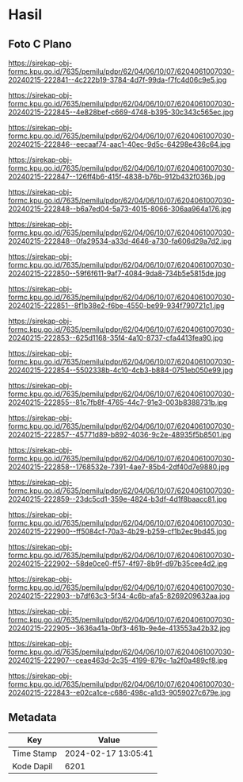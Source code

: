 # Hasil

## Foto C Plano

https://sirekap-obj-formc.kpu.go.id/7635/pemilu/pdpr/62/04/06/10/07/6204061007030-20240215-222841--4c222b19-3784-4d7f-99da-f7fc4d06c9e5.jpg

https://sirekap-obj-formc.kpu.go.id/7635/pemilu/pdpr/62/04/06/10/07/6204061007030-20240215-222845--4e828bef-c669-4748-b395-30c343c565ec.jpg

https://sirekap-obj-formc.kpu.go.id/7635/pemilu/pdpr/62/04/06/10/07/6204061007030-20240215-222846--eecaaf74-aac1-40ec-9d5c-64298e436c64.jpg

https://sirekap-obj-formc.kpu.go.id/7635/pemilu/pdpr/62/04/06/10/07/6204061007030-20240215-222847--126ff4b6-415f-4838-b76b-912b432f036b.jpg

https://sirekap-obj-formc.kpu.go.id/7635/pemilu/pdpr/62/04/06/10/07/6204061007030-20240215-222848--b6a7ed04-5a73-4015-8066-306aa964a176.jpg

https://sirekap-obj-formc.kpu.go.id/7635/pemilu/pdpr/62/04/06/10/07/6204061007030-20240215-222848--0fa29534-a33d-4646-a730-fa606d29a7d2.jpg

https://sirekap-obj-formc.kpu.go.id/7635/pemilu/pdpr/62/04/06/10/07/6204061007030-20240215-222850--59f6f611-9af7-4084-9da8-734b5e5815de.jpg

https://sirekap-obj-formc.kpu.go.id/7635/pemilu/pdpr/62/04/06/10/07/6204061007030-20240215-222851--8f1b38e2-f6be-4550-be99-934f790721c1.jpg

https://sirekap-obj-formc.kpu.go.id/7635/pemilu/pdpr/62/04/06/10/07/6204061007030-20240215-222853--625d1168-35f4-4a10-8737-cfa4413fea90.jpg

https://sirekap-obj-formc.kpu.go.id/7635/pemilu/pdpr/62/04/06/10/07/6204061007030-20240215-222854--5502338b-4c10-4cb3-b884-0751eb050e99.jpg

https://sirekap-obj-formc.kpu.go.id/7635/pemilu/pdpr/62/04/06/10/07/6204061007030-20240215-222855--81c7fb8f-4765-44c7-91e3-003b8388731b.jpg

https://sirekap-obj-formc.kpu.go.id/7635/pemilu/pdpr/62/04/06/10/07/6204061007030-20240215-222857--45771d89-b892-4036-9c2e-48935f5b8501.jpg

https://sirekap-obj-formc.kpu.go.id/7635/pemilu/pdpr/62/04/06/10/07/6204061007030-20240215-222858--1768532e-7391-4ae7-85b4-2df40d7e9880.jpg

https://sirekap-obj-formc.kpu.go.id/7635/pemilu/pdpr/62/04/06/10/07/6204061007030-20240215-222859--23dc5cd1-359e-4824-b3df-4d1f8baacc81.jpg

https://sirekap-obj-formc.kpu.go.id/7635/pemilu/pdpr/62/04/06/10/07/6204061007030-20240215-222900--ff5084cf-70a3-4b29-b259-cf1b2ec9bd45.jpg

https://sirekap-obj-formc.kpu.go.id/7635/pemilu/pdpr/62/04/06/10/07/6204061007030-20240215-222902--58de0ce0-ff57-4f97-8b9f-d97b35cee4d2.jpg

https://sirekap-obj-formc.kpu.go.id/7635/pemilu/pdpr/62/04/06/10/07/6204061007030-20240215-222903--b7df63c3-5f34-4c6b-afa5-8269209632aa.jpg

https://sirekap-obj-formc.kpu.go.id/7635/pemilu/pdpr/62/04/06/10/07/6204061007030-20240215-222905--3636a41a-0bf3-461b-9e4e-413553a42b32.jpg

https://sirekap-obj-formc.kpu.go.id/7635/pemilu/pdpr/62/04/06/10/07/6204061007030-20240215-222907--ceae463d-2c35-4199-879c-1a2f0a489cf8.jpg

https://sirekap-obj-formc.kpu.go.id/7635/pemilu/pdpr/62/04/06/10/07/6204061007030-20240215-222843--e02ca1ce-c686-498c-a1d3-9059027c679e.jpg


## Metadata

| Key        | Value               |
| ---------- | ------------------- |
| Time Stamp | 2024-02-17 13:05:41 |
| Kode Dapil | 6201                |



